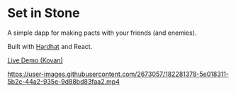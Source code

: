 # Set in Stone

A simple dapp for making pacts with your friends (and enemies).

Built with [Hardhat](https://hardhat.org/) and React.

[Live Demo (Kovan)](set-in-stone.surge.sh/)

https://user-images.githubusercontent.com/2673057/182281378-5e018311-5b2c-44a2-935e-9d88bd83faa2.mp4
